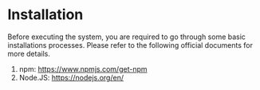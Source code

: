 # Installation
Before executing the system, you are required to go through some basic installations processes. Please refer to the following official documents for more details.  
1. npm: https://www.npmjs.com/get-npm
2. Node.JS: https://nodejs.org/en/
